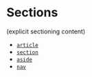 

# Sections

(explicit sectioning content)

- [`article`](https://developer.mozilla.org/en-US/docs/Web/HTML/Element/article)
- [`section`](https://developer.mozilla.org/en-US/docs/Web/HTML/Element/section)
- [`aside`](https://developer.mozilla.org/en-US/docs/Web/HTML/Element/aside)
- [`nav`](https://developer.mozilla.org/en-US/docs/Web/HTML/Element/nav)
